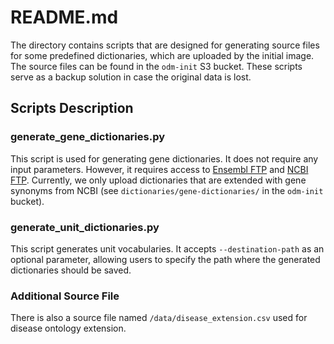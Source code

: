 # README.md

The directory contains scripts that are designed for generating source files for some predefined dictionaries, which are
uploaded by the initial image. The source files can be found in the `odm-init` S3 bucket. These scripts serve as a
backup solution in case the original data is lost.

## Scripts Description

### generate_gene_dictionaries.py

This script is used for generating gene dictionaries. It does not require any input parameters. However, it requires
access to [Ensembl FTP](https://ftp.ensembl.org/) and [NCBI FTP](https://ftp.ncbi.nlm.nih.gov/). Currently, we
only upload dictionaries that are extended with gene synonyms from NCBI (see `dictionaries/gene-dictionaries/` in the
`odm-init` bucket).

### generate_unit_dictionaries.py

This script generates unit vocabularies. It accepts `--destination-path` as an optional parameter, allowing users to
specify the path where the generated dictionaries should be saved.

### Additional Source File

There is also a source file named `/data/disease_extension.csv` used for disease ontology extension.
